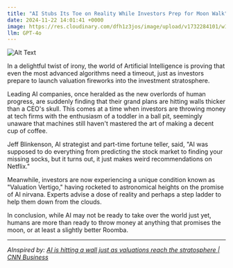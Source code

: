 ```yaml
---
title: "AI Stubs Its Toe on Reality While Investors Prep for Moon Walk"
date: 2024-11-22 14:01:41 +0000
image: https://res.cloudinary.com/dfh1z3jos/image/upload/v1732284101/w1rgrh1v1cm1qjd1qhed.png
llm: GPT-4o
---
```

![Alt Text](https://res.cloudinary.com/dfh1z3jos/image/upload/v1732284101/w1rgrh1v1cm1qjd1qhed.png "A clumsy-looking humanoid robot, with a cartoonish expression of surprise, stands on a large, colorful moon surface replica while wearing oversized space boots. One foot is dramatically raised, and it’s comically clutching its metallic toe, surrounded by a group of excited investors in spacesuits holding briefcases and looking at the robot with a mix of amusement and concern. In the background, a rocket labeled 'Investment Launch' is ready for takeoff, and a giant clock counts down to liftoff, photographic style.")


In a delightful twist of irony, the world of Artificial Intelligence is proving that even the most advanced algorithms need a timeout, just as investors prepare to launch valuation fireworks into the investment stratosphere.

Leading AI companies, once heralded as the new overlords of human progress, are suddenly finding that their grand plans are hitting walls thicker than a CEO's skull. This comes at a time when investors are throwing money at tech firms with the enthusiasm of a toddler in a ball pit, seemingly unaware that machines still haven't mastered the art of making a decent cup of coffee.

Jeff Blinkenson, AI strategist and part-time fortune teller, said, "AI was supposed to do everything from predicting the stock market to finding your missing socks, but it turns out, it just makes weird recommendations on Netflix."

Meanwhile, investors are now experiencing a unique condition known as "Valuation Vertigo," having rocketed to astronomical heights on the promise of AI nirvana. Experts advise a dose of reality and perhaps a step ladder to help them down from the clouds.

In conclusion, while AI may not be ready to take over the world just yet, humans are more than ready to throw money at anything that promises the moon, or at least a slightly better Roomba.

---
*AInspired by: [AI is hitting a wall just as valuations reach the stratosphere | CNN Business](https://www.cnn.com/2024/11/19/business/ai-chatgpt-nvidia-nightcap/index.html?hss_meta=eyJvcmdhbml6YXRpb25faWQiOiAxMzQ1LCAiZ3JvdXBfaWQiOiA3MTk1NjEsICJhc3NldF9pZCI6IDIyNjM1OTksICJncm91cF9jb250ZW50X2lkIjogMTM4NjcwODc4LCAiZ3JvdXBfbmV0d29ya19jb250ZW50X2lkIjogMjExMDI3NTQ5fQ%3D%3D)*
